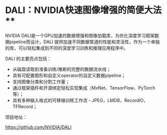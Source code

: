 # DALI：NVIDIA快速图像增强的简便大法**


NVIDIA DALI是一个GPU加速的数据增强和图像加载库，为优化深度学习框架数据pipeline而设计，DALI 提供加速不同数据管道的性能和灵活性，作为一个单独的库，可以轻松集成到不同的深度学习训练和推理应用程序中。



DALI 的主要亮点包括：



- 从磁盘读取到准备训练/推断的完整的数据流水线；
- 具有可配置图形和自定义operator的自定义数据pipeline；
- 支持图像分类和分割工作量；
- 通过框架插件和开源绑定轻松实现集成（MxNet、TensorFlow、PyTorch等）；
- 具有多种输入格式的可移植训练工作流 - JPEG，LMDB，RecordIO，TFRecord；



项目地址：

https://github.com/NVIDIA/DALI
